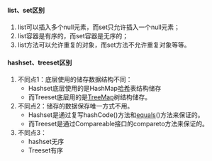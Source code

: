 #### list、set区别

1. list可以插入多个null元素，而set只允许插入一个null元素；
2. list容器是有序的，而set容器是无序的；
3. list方法可以允许重复的对象，而set方法不允许重复对象等等。



#### hashset、treeset区别

1. 不同点1：底层使用的储存数据结构不同：
   - Hashset底层使用的是HashMap[哈希](https://so.csdn.net/so/search?q=哈希&spm=1001.2101.3001.7020)表结构储存
   - 而Treeset底层用的是[TreeMap](https://so.csdn.net/so/search?q=TreeMap&spm=1001.2101.3001.7020)树结构储存。
2. 不同点2：储存的数据保存唯一方式不用。
   - Hashset是通过复写hashCode()方法和[equals](https://so.csdn.net/so/search?q=equals&spm=1001.2101.3001.7020)()方法来保证的。
   - 而Treeset是通过Compareable接口的compareto方法来保证的。
3. 不同点3：
   - hashset无序
   - Treeset有序